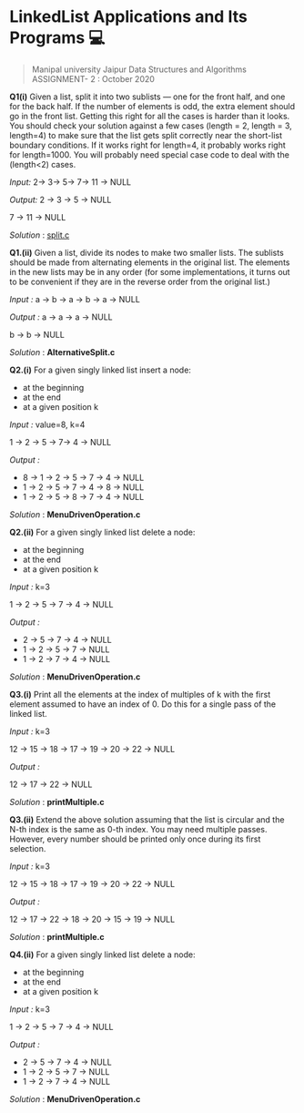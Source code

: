 # LinkedList Applications and Its Programs :computer:

> Manipal university Jaipur Data Structures and Algorithms ASSIGNMENT- 2 :  October 2020

**Q1(i)** Given a list, split it into two sublists — one for the front half, and one for the
back half. If the number of elements is odd, the extra element should go in the
front list. Getting this right for all the cases is harder than it looks. You should
check your solution against a few cases (length = 2, length = 3, length=4) to make
sure that the list gets split correctly near the short-list boundary conditions. If it
works right for length=4, it probably works right for length=1000. You will probably
need special case code to deal with the (length<2) cases.

_Input:_
2-> 3-> 5-> 7-> 11 -> NULL

_Output:_
2 -> 3 -> 5 -> NULL

7 -> 11 -> NULL

_Solution_ :  [split.c](split.c)

**Q1.(ii)** Given a list, divide its nodes to make two smaller lists. The sublists should be
made from alternating elements in the original list. The elements in the new lists
may be in any order (for some implementations, it turns out to be convenient if they are in the reverse order from the original list.)

_Input :_
a -> b -> a -> b -> a -> NULL

_Output :_
a -> a -> a -> NULL

b -> b -> NULL

_Solution_ :  **AlternativeSplit.c**

**Q2.(i)** For a given singly linked list insert a node:
* at the beginning
* at the end
* at a given position k

_Input :_
value=8, k=4

1 -> 2 -> 5 -> 7-> 4 -> NULL

_Output :_

* 8 -> 1 -> 2 -> 5 -> 7 -> 4 -> NULL
* 1 -> 2 -> 5 -> 7 -> 4 -> 8 -> NULL
* 1 -> 2 -> 5 -> 8 -> 7 -> 4 -> NULL

_Solution_ :  **MenuDrivenOperation.c**

**Q2.(ii)** For a given singly linked list delete a node:
* at the beginning
* at the end
* at a given position k

_Input :_
k=3

1 -> 2 -> 5 -> 7 -> 4 -> NULL

_Output :_

* 2 -> 5 -> 7 -> 4 -> NULL
* 1 -> 2 -> 5 -> 7 -> NULL
* 1 -> 2 -> 7 -> 4 -> NULL

_Solution_ :  **MenuDrivenOperation.c**

**Q3.(i)** Print all the elements at the index of multiples of k with the first element assumed to have an index of 0. Do this for a single pass of the linked list.

_Input :_
k=3

12 -> 15 -> 18 -> 17 -> 19 -> 20 -> 22 -> NULL

_Output :_

12 -> 17 -> 22 -> NULL

_Solution_ :  **printMultiple.c**

**Q3.(ii)** Extend the above solution assuming that the list is circular and the N-th index is the same as 0-th index. You may need multiple passes. However, every number should be printed only once during its first selection.

_Input :_
k=3

12 -> 15 -> 18 -> 17 -> 19 -> 20 -> 22 -> NULL

_Output :_

12 -> 17 -> 22 -> 18 -> 20 -> 15 -> 19 -> NULL

_Solution_ :  **printMultiple.c**

**Q4.(ii)** For a given singly linked list delete a node:
* at the beginning
* at the end
* at a given position k

_Input :_
k=3

1 -> 2 -> 5 -> 7 -> 4 -> NULL

_Output :_

* 2 -> 5 -> 7 -> 4 -> NULL
* 1 -> 2 -> 5 -> 7 -> NULL
* 1 -> 2 -> 7 -> 4 -> NULL

_Solution_ :  **MenuDrivenOperation.c**